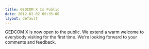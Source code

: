 ```yaml
---
title: GEDCOM X Is Public
date: 2012-02-02 00:35:00
layout: default
---
```


GEDCOM X is now open to the public. We extend a warm welcome to everybody visiting for the first time.
We're looking forward to your comments and feedback.
